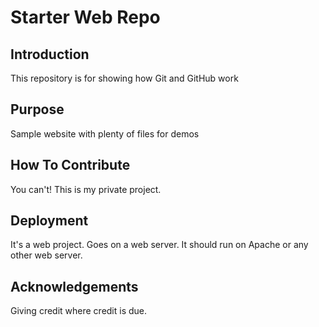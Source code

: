 # Starter Web Repo

## Introduction

This repository is for showing how Git and GitHub work

## Purpose

Sample website with plenty of files for demos

## How To Contribute

You can't! This is my private project.

## Deployment

It's a web project. Goes on a web server.
It should run on Apache or any other web server.

## Acknowledgements

Giving credit where credit is due.